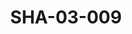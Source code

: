 ---
pid: SHA-03-009
title: SHA-03-009
language: ar
original_label: 
rights: شرحبيل احمد
location_of_original: شرحبيل احمد
photographer_or_studio: 
scanned_from: photograph 10.1 by 15.1
_date: '1995'
location: كافوري، منزل السفير الفرنسي
description: 'شرحبيل احمد علي يعقوب كامل حسين زكية ابو القاسم في حفلة '
additional_notes: 
permission_display: 'yes'
on_server: 'no'
on_website: 'no'
permalink: /photopages/ar/SHA-03-009
layout: photo-page
---